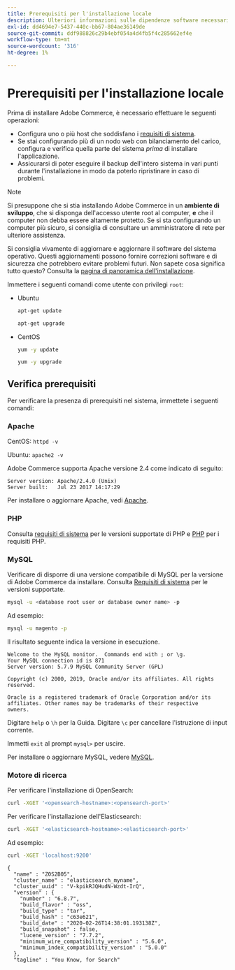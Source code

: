 ```yaml
---
title: Prerequisiti per l'installazione locale
description: Ulteriori informazioni sulle dipendenze software necessarie per le installazioni locali di Adobe Commerce.
exl-id: dd4694e7-5437-440c-bb67-804ae36149de
source-git-commit: ddf988826c29b4ebf054a4d4fb5f4c285662ef4e
workflow-type: tm+mt
source-wordcount: '316'
ht-degree: 1%

---
```


# Prerequisiti per l&#39;installazione locale

Prima di installare Adobe Commerce, è necessario effettuare le seguenti operazioni:

* Configura uno o più host che soddisfano i [requisiti di sistema](../system-requirements.md).
* Se stai configurando più di un nodo web con bilanciamento del carico, configura e verifica quella parte del sistema _prima_ di installare l&#39;applicazione.
* Assicurarsi di poter eseguire il backup dell&#39;intero sistema in vari punti durante l&#39;installazione in modo da poterlo ripristinare in caso di problemi.

>[!NOTE]
>
>Si presuppone che si stia installando Adobe Commerce in un **ambiente di sviluppo**, che si disponga dell&#39;accesso utente root al computer, **e** che il computer non debba essere altamente protetto. Se si sta configurando un computer più sicuro, si consiglia di consultare un amministratore di rete per ulteriore assistenza.

Si consiglia vivamente di aggiornare e aggiornare il software del sistema operativo. Questi aggiornamenti possono fornire correzioni software e di sicurezza che potrebbero evitare problemi futuri. Non sapete cosa significa tutto questo? Consulta la [pagina di panoramica dell&#39;installazione](../overview.md).

Immettere i seguenti comandi come utente con privilegi `root`:

* Ubuntu

  ```bash
  apt-get update
  ```

  ```bash
  apt-get upgrade
  ```

* CentOS

  ```bash
  yum -y update
  ```

  ```bash
  yum -y upgrade
  ```

## Verifica prerequisiti

Per verificare la presenza di prerequisiti nel sistema, immettete i seguenti comandi:

### Apache

CentOS: `httpd -v`

Ubuntu: `apache2 -v`

Adobe Commerce supporta Apache versione 2.4 come indicato di seguito:

```terminal
Server version: Apache/2.4.0 (Unix)
Server built:   Jul 23 2017 14:17:29
```

Per installare o aggiornare Apache, vedi [Apache](web-server/apache.md).

### PHP

Consulta [requisiti di sistema](../system-requirements.md) per le versioni supportate di PHP e [PHP](../system-requirements.md#php-settings) per i requisiti PHP.

### MySQL

Verificare di disporre di una versione compatibile di MySQL per la versione di Adobe Commerce da installare. Consulta [Requisiti di sistema](../system-requirements.md) per le versioni supportate.

```bash
mysql -u <database root user or database owner name> -p
```

Ad esempio:

```bash
mysql -u magento -p
```

Il risultato seguente indica la versione in esecuzione.

```terminal
Welcome to the MySQL monitor.  Commands end with ; or \g.
Your MySQL connection id is 871
Server version: 5.7.9 MySQL Community Server (GPL)

Copyright (c) 2000, 2019, Oracle and/or its affiliates. All rights reserved.

Oracle is a registered trademark of Oracle Corporation and/or its
affiliates. Other names may be trademarks of their respective
owners.
```

Digitare `help` o `\h` per la Guida. Digitare `\c` per cancellare l&#39;istruzione di input corrente.

Immetti `exit` al prompt `mysql>` per uscire.

Per installare o aggiornare MySQL, vedere [MySQL](database/mysql.md).

### Motore di ricerca

Per verificare l&#39;installazione di OpenSearch:

```bash
curl -XGET '<opensearch-hostname>:<opensearch-port>'
```

Per verificare l&#39;installazione dell&#39;Elasticsearch:

```bash
curl -XGET '<elasticsearch-hostname>:<elasticsearch-port>'
```

Ad esempio:

```bash
curl -XGET 'localhost:9200'
```

```terminal
{
  "name" : "Z0S2B05",
  "cluster_name" : "elasticsearch_myname",
  "cluster_uuid" : "V-kpikRJQHudN-Wzdt-IrQ",
  "version" : {
    "number" : "6.8.7",
    "build_flavor" : "oss",
    "build_type" : "tar",
    "build_hash" : "c63e621",
    "build_date" : "2020-02-26T14:38:01.193138Z",
    "build_snapshot" : false,
    "lucene_version" : "7.7.2",
    "minimum_wire_compatibility_version" : "5.6.0",
    "minimum_index_compatibility_version" : "5.0.0"
  },
  "tagline" : "You Know, for Search"
```
